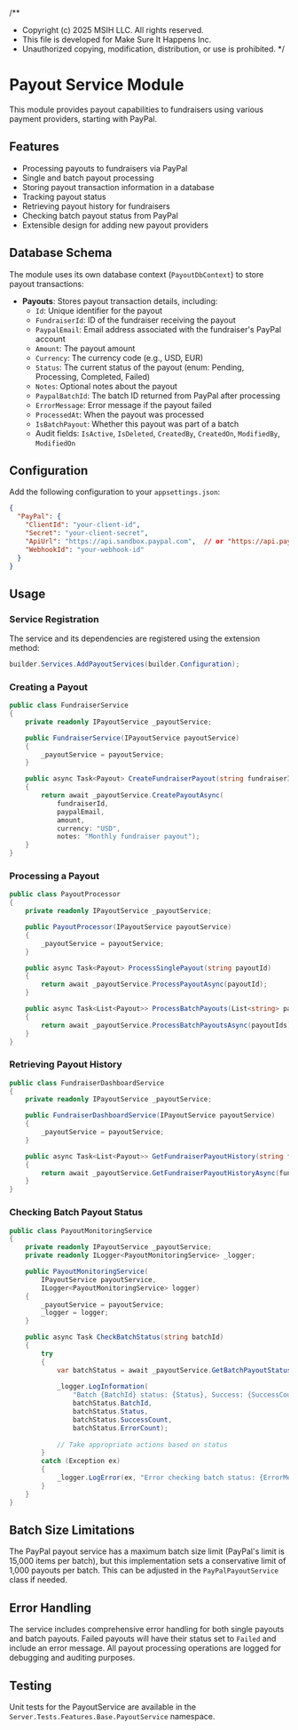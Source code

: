 /**
 * Copyright (c) 2025 MSIH LLC. All rights reserved.
 * This file is developed for Make Sure It Happens Inc.
 * Unauthorized copying, modification, distribution, or use is prohibited.
 */

# Payout Service Module

This module provides payout capabilities to fundraisers using various payment providers, starting with PayPal.

## Features

- Processing payouts to fundraisers via PayPal
- Single and batch payout processing
- Storing payout transaction information in a database
- Tracking payout status
- Retrieving payout history for fundraisers
- Checking batch payout status from PayPal
- Extensible design for adding new payout providers

## Database Schema

The module uses its own database context (`PayoutDbContext`) to store payout transactions:

- **Payouts**: Stores payout transaction details, including:
  - `Id`: Unique identifier for the payout
  - `FundraiserId`: ID of the fundraiser receiving the payout
  - `PaypalEmail`: Email address associated with the fundraiser's PayPal account
  - `Amount`: The payout amount
  - `Currency`: The currency code (e.g., USD, EUR)
  - `Status`: The current status of the payout (enum: Pending, Processing, Completed, Failed)
  - `Notes`: Optional notes about the payout
  - `PaypalBatchId`: The batch ID returned from PayPal after processing
  - `ErrorMessage`: Error message if the payout failed
  - `ProcessedAt`: When the payout was processed
  - `IsBatchPayout`: Whether this payout was part of a batch
  - Audit fields: `IsActive`, `IsDeleted`, `CreatedBy`, `CreatedOn`, `ModifiedBy`, `ModifiedOn`

## Configuration

Add the following configuration to your `appsettings.json`:

```json
{
  "PayPal": {
    "ClientId": "your-client-id",
    "Secret": "your-client-secret",
    "ApiUrl": "https://api.sandbox.paypal.com",  // or "https://api.paypal.com" for production
    "WebhookId": "your-webhook-id"
  }
}
```

## Usage

### Service Registration

The service and its dependencies are registered using the extension method:

```csharp
builder.Services.AddPayoutServices(builder.Configuration);
```

### Creating a Payout

```csharp
public class FundraiserService
{
    private readonly IPayoutService _payoutService;

    public FundraiserService(IPayoutService payoutService)
    {
        _payoutService = payoutService;
    }

    public async Task<Payout> CreateFundraiserPayout(string fundraiserId, string paypalEmail, decimal amount)
    {
        return await _payoutService.CreatePayoutAsync(
            fundraiserId, 
            paypalEmail, 
            amount, 
            currency: "USD", 
            notes: "Monthly fundraiser payout");
    }
}
```

### Processing a Payout

```csharp
public class PayoutProcessor
{
    private readonly IPayoutService _payoutService;

    public PayoutProcessor(IPayoutService payoutService)
    {
        _payoutService = payoutService;
    }

    public async Task<Payout> ProcessSinglePayout(string payoutId)
    {
        return await _payoutService.ProcessPayoutAsync(payoutId);
    }

    public async Task<List<Payout>> ProcessBatchPayouts(List<string> payoutIds)
    {
        return await _payoutService.ProcessBatchPayoutsAsync(payoutIds);
    }
}
```

### Retrieving Payout History

```csharp
public class FundraiserDashboardService
{
    private readonly IPayoutService _payoutService;

    public FundraiserDashboardService(IPayoutService payoutService)
    {
        _payoutService = payoutService;
    }

    public async Task<List<Payout>> GetFundraiserPayoutHistory(string fundraiserId)
    {
        return await _payoutService.GetFundraiserPayoutHistoryAsync(fundraiserId, page: 1, pageSize: 10);
    }
}
```

### Checking Batch Payout Status

```csharp
public class PayoutMonitoringService
{
    private readonly IPayoutService _payoutService;
    private readonly ILogger<PayoutMonitoringService> _logger;

    public PayoutMonitoringService(
        IPayoutService payoutService,
        ILogger<PayoutMonitoringService> logger)
    {
        _payoutService = payoutService;
        _logger = logger;
    }

    public async Task CheckBatchStatus(string batchId)
    {
        try
        {
            var batchStatus = await _payoutService.GetBatchPayoutStatusAsync(batchId);
            
            _logger.LogInformation(
                "Batch {BatchId} status: {Status}, Success: {SuccessCount}, Error: {ErrorCount}",
                batchStatus.BatchId,
                batchStatus.Status,
                batchStatus.SuccessCount,
                batchStatus.ErrorCount);
                
            // Take appropriate actions based on status
        }
        catch (Exception ex)
        {
            _logger.LogError(ex, "Error checking batch status: {ErrorMessage}", ex.Message);
        }
    }
}
```

## Batch Size Limitations

The PayPal payout service has a maximum batch size limit (PayPal's limit is 15,000 items per batch), but this implementation sets a conservative limit of 1,000 payouts per batch. This can be adjusted in the `PayPalPayoutService` class if needed.

## Error Handling

The service includes comprehensive error handling for both single payouts and batch payouts. Failed payouts will have their status set to `Failed` and include an error message. All payout processing operations are logged for debugging and auditing purposes.

## Testing

Unit tests for the PayoutService are available in the `Server.Tests.Features.Base.PayoutService` namespace.
